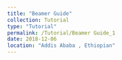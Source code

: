 ```yaml
---
title: "Beamer Guide"
collection: Tutorial
type: "Tutorial"
permalink: /Tutorial/Beamer Guide_1
date: 2018-12-06 
location: "Addis Ababa , Ethiopian"
---
```

